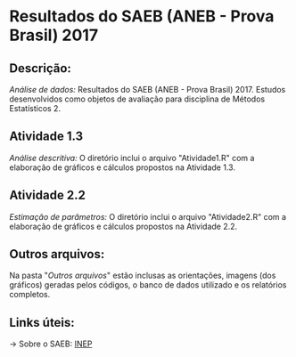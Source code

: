 # Resultados do SAEB (ANEB - Prova Brasil) 2017

## **Descrição:**
*Análise de dados:* Resultados do SAEB (ANEB - Prova Brasil) 2017. Estudos desenvolvidos como objetos de avaliação para disciplina de Métodos Estatísticos 2.

## **Atividade 1.3**
*Análise descritiva:* O diretório inclui o arquivo "Atividade1.R" com a elaboração de gráficos e cálculos propostos na Atividade 1.3.

## **Atividade 2.2**
*Estimação de parâmetros:* O diretório inclui o arquivo "Atividade2.R" com a elaboração de gráficos e cálculos propostos na Atividade 2.2.

## **Outros arquivos:**
Na pasta "*Outros arquivos*" estão inclusas as orientações, imagens (dos gráficos) geradas pelos códigos, o banco de dados utilizado e os relatórios completos. 

## **Links úteis:**

-> Sobre o SAEB: [INEP](https://www.gov.br/inep/pt-br/areas-de-atuacao/avaliacao-e-exames-educacionais/saeb) 

